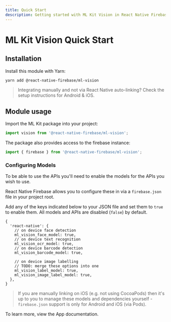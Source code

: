 ```yaml
---
title: Quick Start
description: Getting started with ML Kit Vision in React Native Firebase
---
```


# ML Kit Vision Quick Start

## Installation

Install this module with Yarn:

```bash
yarn add @react-native-firebase/ml-vision
```

> Integrating manually and not via React Native auto-linking? Check the setup instructions for <Anchor version group href="/android">Android</Anchor> & <Anchor version group href="/ios">iOS</Anchor>.

## Module usage

Import the ML Kit package into your project:

```js
import vision from '@react-native-firebase/ml-vision';
```

The package also provides access to the firebase instance:

```js
import { firebase } from '@react-native-firebase/ml-vision';
```

### Configuring Models

To be able to use the APIs you'll need to enable the models for the APIs you wish to use.

React Native Firebase allows you to configure these in via a `firebase.json` file in your project root.

Add any of the keys indicated below to your JSON file and set them to `true` to enable them. All models and APIs are disabled (`false`) by default.

```json5
{
  'react-native': {
    // on device face detection
    ml_vision_face_model: true,
    // on device text recognition
    ml_vision_ocr_model: true,
    // on device barcode detection
    ml_vision_barcode_model: true,

    // on device image labelling
    // TODO: merge these options into one
    ml_vision_label_model: true,
    ml_vision_image_label_model: true,
  },
}
```

> If you are manually linking on iOS (e.g. not using CocoaPods) then it's up to you to manage these models and dependencies yourself - `firebase.json` support is only for Android and iOS (via Pods).

To learn more, view the <Anchor version group="app" href="/firebase-json">App documentation</Anchor>.

